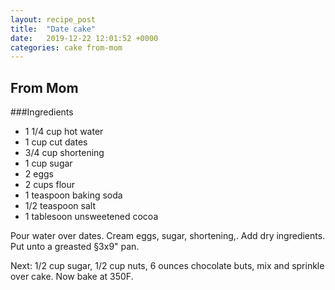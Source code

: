 ```yaml
---
layout: recipe_post
title:  "Date cake"
date:   2019-12-22 12:01:52 +0000
categories: cake from-mom
---
```


## From Mom
###Ingredients
* 1 1/4 cup hot water
* 1 cup cut dates
* 3/4 cup shortening
* 1 cup sugar
* 2 eggs
* 2 cups flour
* 1 teaspoon baking soda
* 1/2 teaspoon salt
* 1 tablesoon unsweetened cocoa


Pour water over dates. Cream eggs, sugar, shortening,. Add dry ingredients. Put unto a greasted §3x9" pan.


Next: 1/2 cup sugar, 1/2 cup nuts, 6 ounces chocolate buts, mix and sprinkle over cake. Now bake at 350F.
